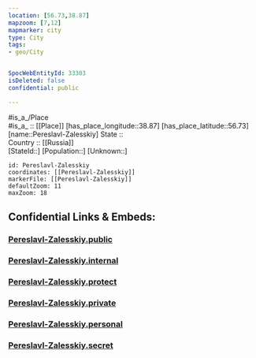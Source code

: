 ```yaml
---
location: [56.73,38.87] 
mapzoom: [7,12] 
mapmarker: city 
type: City
tags:
- geo/City


SpocWebEntityId: 33303
isDeleted: false
confidential: public

---
```

#is_a_/Place  
#is_a_ :: [[Place]] 
[has_place_longitude::38.87] 
[has_place_latitude::56.73] 
[name::Pereslavl-Zalesskiy] 
State ::  
Country :: [[Russia]]  
[StateId::] 
[Population::] 
[Unknown::] 


```leaflet
id: Pereslavl-Zalesskiy
coordinates: [[Pereslavl-Zalesskiy]] 
markerFile: [[Pereslavl-Zalesskiy]] 
defaultZoom: 11 
maxZoom: 18
```


## Confidential Links & Embeds: 

### [Pereslavl-Zalesskiy.public](/_public/\Earth\Continent\Europe\Europe~East\Russia\Russia~Central\Yaroslavl_Oblast\CityPereslavl-Zalesskiy.public.md) 

### [Pereslavl-Zalesskiy.internal](/_internal/\Earth\Continent\Europe\Europe~East\Russia\Russia~Central\Yaroslavl_Oblast\CityPereslavl-Zalesskiy.internal.md) 

### [Pereslavl-Zalesskiy.protect](/_protect/\Earth\Continent\Europe\Europe~East\Russia\Russia~Central\Yaroslavl_Oblast\CityPereslavl-Zalesskiy.protect.md) 

### [Pereslavl-Zalesskiy.private](/_private/\Earth\Continent\Europe\Europe~East\Russia\Russia~Central\Yaroslavl_Oblast\CityPereslavl-Zalesskiy.private.md) 

### [Pereslavl-Zalesskiy.personal](/_personal/\Earth\Continent\Europe\Europe~East\Russia\Russia~Central\Yaroslavl_Oblast\CityPereslavl-Zalesskiy.personal.md) 

### [Pereslavl-Zalesskiy.secret](/_secret/\Earth\Continent\Europe\Europe~East\Russia\Russia~Central\Yaroslavl_Oblast\CityPereslavl-Zalesskiy.secret.md)

